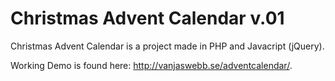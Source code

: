 # Christmas Advent Calendar v.01

Christmas Advent Calendar is a project made in PHP and Javacript (jQuery).

Working Demo is found here: http://vanjaswebb.se/adventcalendar/.

